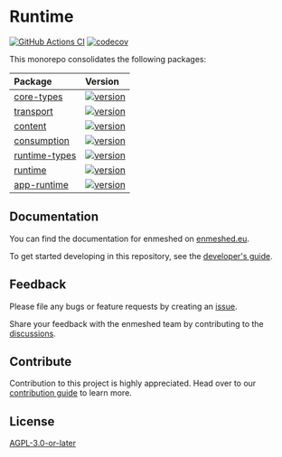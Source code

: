 # Runtime

[![GitHub Actions CI](https://github.com/nmshd/runtime/workflows/Publish/badge.svg)](https://github.com/nmshd/runtime/actions?query=workflow%3APublish) [![codecov](https://codecov.io/gh/nmshd/runtime/graph/badge.svg?token=BO8M5IZYMA)](https://codecov.io/gh/nmshd/runtime)

This monorepo consolidates the following packages:

| Package                                  | Version                                                                                                               |
| :--------------------------------------- | :-------------------------------------------------------------------------------------------------------------------- |
| [core-types](packages/core-types/)       | [![version](https://badge.fury.io/js/@nmshd%2fcore-types.svg)](https://www.npmjs.com/package/@nmshd/core-types)       |
| [transport](packages/transport/)         | [![version](https://badge.fury.io/js/@nmshd%2ftransport.svg)](https://www.npmjs.com/package/@nmshd/transport)         |
| [content](packages/content/)             | [![version](https://badge.fury.io/js/@nmshd%2fcontent.svg)](https://www.npmjs.com/package/@nmshd/content)             |
| [consumption](packages/consumption/)     | [![version](https://badge.fury.io/js/@nmshd%2fconsumption.svg)](https://www.npmjs.com/package/@nmshd/consumption)     |
| [runtime-types](packages/runtime-types/) | [![version](https://badge.fury.io/js/@nmshd%2fruntime-types.svg)](https://www.npmjs.com/package/@nmshd/runtime-types) |
| [runtime](packages/runtime/)             | [![version](https://badge.fury.io/js/@nmshd%2fruntime.svg)](https://www.npmjs.com/package/@nmshd/runtime)             |
| [app-runtime](packages/app-runtime/)     | [![version](https://badge.fury.io/js/@nmshd%2fapp-runtime.svg)](https://www.npmjs.com/package/@nmshd/app-runtime)     |

## Documentation

You can find the documentation for enmeshed on [enmeshed.eu](https://enmeshed.eu).

To get started developing in this repository, see the [developer's guide](README_dev.md).

## Feedback

Please file any bugs or feature requests by creating an [issue](https://github.com/nmshd/feedback/issues).

Share your feedback with the enmeshed team by contributing to the [discussions](https://github.com/nmshd/feedback/discussions).

## Contribute

Contribution to this project is highly appreciated. Head over to our [contribution guide](https://github.com/nmshd/.github/blob/main/CONTRIBUTING.md) to learn more.

## License

[AGPL-3.0-or-later](LICENSE)
